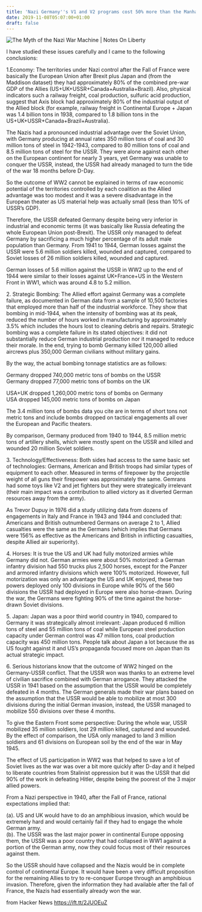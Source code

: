 ```yaml
---
title: 'Nazi Germany''s V1 and V2 programs cost 50% more than the Manhattan project'
date: 2019-11-08T05:07:00+01:00
draft: false
---
```


![](https://notesonliberty.files.wordpress.com/2019/11/german-cavalry.jpg?w=1200 "The Myth of the Nazi War Machine | Notes On Liberty")  

I have studied these issues carefully and I came to the following conclusions:

1.Economy: The territories under Nazi control after the Fall of France were basically the European Union after Brexit plus Japan and (from the Maddison dataset) they had approximately 80% of the combined pre-war GDP of the Allies (US+UK+USSR+Canada+Australia+Brazil). Also, physical indicators such a railway freight, coal production, sulfuric acid production, suggest that Axis block had approximately 80% of the industrial output of the Allied block (for example, railway freight in Continental Europe + Japan was 1.4 billion tons in 1938, compared to 1.8 billion tons in the US+UK+USSR+Canada+Brazil+Australia).

The Nazis had a pronounced industrial advantage over the Soviet Union, with Germany producing at annual rates 350 million tons of coal and 30 million tons of steel in 1942-1943, compared to 80 million tons of coal and 8.5 million tons of steel for the USSR. They were alone against each other on the European continent for nearly 3 years, yet Germany was unable to conquer the USSR, instead, the USSR had already managed to turn the tide of the war 18 months before D-Day.

So the outcome of WW2 cannot be explained in terms of raw economic potential of the territories controlled by each coalition as the Allied advantage was too modest and it was a severe disadvantage in the European theater as US material help was actually small (less than 10% of USSR’s GDP).

Therefore, the USSR defeated Germany despite being very inferior in industrial and economic terms (it was basically like Russia defeating the whole European Union post-Brexit). The USSR only managed to defeat Germany by sacrificing a much higher percentage of its adult male population than Germany. From 1941 to 1944, German losses against the USSR were 5.6 million soldiers killed, wounded and captured, compared to Soviet losses of 26 million soldiers killed, wounded and captured.

German losses of 5.6 million against the USSR in WW2 up to the end of 1944 were similar to their losses against UK+France+US in the Western Front in WW1, which was around 4.8 to 5.2 million.

2\. Strategic Bombing: The Allied effort against Germany was a complete failure, as documented in German data from a sample of 10,500 factories that employed more than half of the industrial workforce. They show that bombing in mid-1944, when the intensity of bombing was at its peak, reduced the number of hours worked in manufacturing by approximately 3.5% which includes the hours lost to cleaning debris and repairs. Strategic bombing was a complete failure in its stated objectives: it did not substantially reduce German industrial production nor it managed to reduce their morale. In the end, trying to bomb Germany killed 120,000 allied aircrews plus 350,000 German civilians without military gains.

By the way, the actual bombing tonnage statistics are as follows:

Germany dropped 740,000 metric tons of bombs on the USSR  
Germany dropped 77,000 metric tons of bombs on the UK

USA+UK dropped 1,260,000 metric tons of bombs on Germany  
USA dropped 145,000 metric tons of bombs on Japan

The 3.4 million tons of bombs data you cite are in terms of short tons not metric tons and include bombs dropped on tactical engagements all over the European and Pacific theaters.

By comparison, Germany produced from 1940 to 1944, 8.5 million metric tons of artillery shells, which were mostly spent on the USSR and killed and wounded 20 million Soviet soldiers.

3\. Technology/Effectiveness: Both sides had access to the same basic set of technologies: Germans, American and British troops had similar types of equipment to each other. Measured in terms of firepower by the projectile weight of all guns their firepower was approximately the same. Gemrans had some toys like V2 and jet fighters but they were strategically irrelevant (their main impact was a contribution to allied victory as it diverted German resources away from the army).

As Trevor Dupuy in 1976 did a study utilizing data from dozens of engagements in Italy and France in 1943 and 1944 and concluded that: Americans and British outnumbered Germans on average 2 to 1, Allied casualties were the same as the Germans (which implies that Germans were 156% as effective as the Americans and British in inflicting casualties, despite Allied air superiority).

4\. Horses: It is true the US and UK had fully motorized armies while Germany did not. German armies were about 50% motorized: a German infantry division had 550 trucks plus 2,500 horses, except for the Panzer and armored infantry divisions which were 100% motorized. However, full motorization was only an advantage the US and UK enjoyed, these two powers deployed only 100 divisions in Europe while 90% of the 560 divisions the USSR had deployed in Europe were also horse-drawn. During the war, the Germans were fighting 90% of the time against the horse-drawn Soviet divisions.

5\. Japan: Japan was a poor third world country in 1940, compared to Germany it was strategically almost irrelevant: Japan produced 6 million tons of steel and 55 million tons of coal while European steel production capacity under German control was 47 million tons, coal production capacity was 450 million tons. People talk about Japan a lot because the as US fought against it and US’s propaganda focused more on Japan than its actual strategic impact.

6\. Serious historians know that the outcome of WW2 hinged on the Germany-USSR conflict. That the USSR won was thanks to an extreme level of civilian sacrifice combined with German arrogance. They attacked the USSR in 1941 based on the assumption that the USSR would be completely defeated in 4 months. The German generals made their war plans based on the assumption that the USSR would be able to mobilize at most 300 divisions during the initial German invasion, instead, the USSR managed to mobilize 550 divisions over these 4 months.

To give the Eastern Front some perspective: During the whole war, USSR mobilized 35 million soldiers, lost 29 million killed, captured and wounded. By the effect of comparison, the USA only managed to land 3 million soldiers and 61 divisions on European soil by the end of the war in May 1945.

The effect of US participation in WW2 was that helped to save a lot of Soviet lives as the war was over a bit more quickly after D-day and it helped to liberate countries from Stalinist oppression but it was the USSR that did 90% of the work in defeating Hitler, despite being the poorest of the 3 major allied powers.

From a Nazi perspective in 1940, after the Fall of France, rational expectations implied that:

(a). US and UK would have to do an amphibious invasion, which would be extremely hard and would certainly fail if they had to engage the whole German army.  
(b). The USSR was the last major power in continental Europe opposing them, the USSR was a poor country that had collapsed in WW1 against a portion of the German army, now they could focus most of their resources against them.

So the USSR should have collapsed and the Nazis would be in complete control of continental Europe. It would have been a very difficult proposition for the remaining Allies to try to re-conquer Europe through an amphibious invasion. Therefore, given the information they had available after the fall of France, the Nazis had essentially already won the war.

  
  
from Hacker News https://ift.tt/2JUOEuZ
